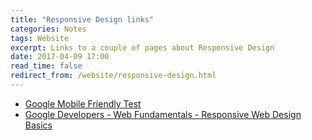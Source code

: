```yaml
---
title: "Responsive Design links"
categories: Notes
tags: Website
excerpt: Links to a couple of pages about Responsive Design
date: 2017-04-09 17:00
read_time: false
redirect_from: /website/responsive-design.html
---
```


- [Google Mobile Friendly Test](https://search.google.com/search-console/mobile-friendly)
- [Google Developers - Web Fundamentals - Responsive Web Design Basics](https://developers.google.com/web/fundamentals/design-and-ui/responsive/)
